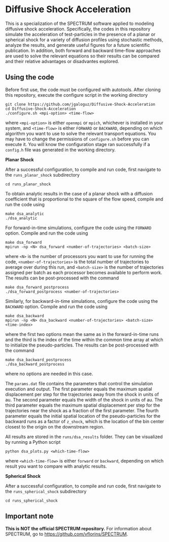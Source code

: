 # Diffusive Shock Acceleration

This is a specialization of the SPECTRUM software applied to modeling diffusive shock acceleration. Specifically, the codes in this repository simulate the acceleration of test-particles in the presence of a planar or spherical shock for a variety of diffusion profiles using stochastic methods, analyze the results, and generate useful figures for a future scientific publication. In addition, both forward and backward time-flow approaches are used to solve the relevant equations so their results can be compared and their relative advantages or disadvantes explored.

## Using the code

Before first use, the code must be configured with autotools. After cloning this repository, execute the configure script in the working directory
```
git clone https://github.com/jgaloguz/Diffusive-Shock-Acceleration
cd Diffusive-Shock-Acceleration
./configure.sh <mpi-option> <time-flow>
```
where `<mpi-option>` is either `openmpi` or `mpich`, whichever is installed in your system, and `<time-flow>` is either `FORWARD` or `BACKWARD`, depending on which algorithm you want to use to solve the relevant transport equations. You may have to change the permissions of `configure.sh` before you can execute it. You will know the configuration stage ran successfully if a `config.h` file was generated in the working directory.

**Planar Shock**

After a successful configuration, to compile and run code, first navigate to the `runs_planar_shock` subdirectory
```
cd runs_planar_shock
```
To obtain analytic results in the case of a planar shock with a diffusion coefficient that is proportional to the square of the flow speed, compile and run the code using
```
make dsa_analytic
./dsa_analytic
```

For forward-in-time simulations, configure the code using the `FORWARD` option.
Compile and run the code using
```
make dsa_forward
mpirun -np <N> dsa_forward <number-of-trajectories> <batch-size>
```
where `<N>` is the number of processors you want to use for running the code, `<number-of-trajectories>` is the total number of trajectories to average over during this run, and `<batch-size>` is the number of trajectories assigned per batch as each processor becomes available to perform work.
The results can be post-processed with the command
```
make dsa_forward_postprocess
./dsa_forward_postprocess <number-of-trajectories>
```

Similarly, for backward-in-time simulations, configure the code using the `BACKWARD` option.
Compile and run the code using
```
make dsa_backward
mpirun -np <N> dsa_backward <number-of-trajectories> <batch-size> <time-index>
```
where the first two options mean the same as in the forward-in-time runs and the third is the index of the time within the common time array at which to initialize the pseudo-particles.
The results can be post-processed with the command
```
make dsa_backward_postprocess
./dsa_backward_postprocess
```
where no options are needed in this case.

The `params.dat` file contains the parameters that control the simulation execution and output.
The first parameter equals the maximum spatial displacement per step for the trajectories away from the shock in units of au.
The second parameter equals the width of the shock in units of au.
The third parameter equals the maximum spatial displacement per step for the trajectories near the shock as a fraction of the first parameter.
The fourth parameter equals the initial spatial location of the pseudo-particles for the backward runs as a factor of `z_shock`, which is the location of the bin center closest to the origin on the downstream region.

All results are stored in the `runs/dsa_results` folder.
They can be visualized by running a Python script
```
python dsa_plots.py <which-time-flow>
```
where `<which-time-flow>` is either `forward` or `backward`, depending on which result you want to compare with analytic results.

**Spherical Shock**

After a successful configuration, to compile and run code, first navigate to the `runs_spherical_shock` subdirectory
```
cd runs_spherical_shock
```

## Important note

**This is NOT the official SPECTRUM repository.** For information about SPECTRUM, go to https://github.com/vflorins/SPECTRUM.
